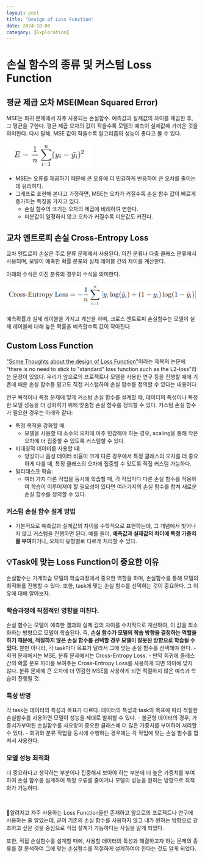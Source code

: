 ```yaml
---
layout: post
title: "Design of Loss Function"
date: 2024-10-08
category: [Exploration]
---
```


# 손실 함수의 종류 및 커스텀 Loss Function

## 평균 제곱 오차 MSE(Mean Squared Error)

MSE는 회귀 문제에서 자주 사용되는 손실함수. 예측값과 실제값의 차이를 제곱한 후, 그 평균을 구한다. 평균 제곱 오차의 값이 작을수록 모델의 예측이 실제값에 가까운 것을 의미한다. 다시 말해, MSE 값이 작을수록 알고리즘의 성능이 좋다고 볼 수 있다.

<img src='/assets/images/241008/MSE.png' alt='Equation of MSE'>

- MSE는 오류를 제곱하기 때문에 큰 오류에 더 민감하게 반응하여 큰 오차를 줄이는 데 유리하다.
- 그래프로 표현해 본다고 가정하면, MSE는 오차가 커질수록 손실 함수 값이 빠르게 증가하는 특징을 가지고 있다.
  - 손실 함수의 크기는 오차의 제곱에 비례하여 변한다.
  - 미분값이 일정하지 않고 오차가 커질수록 미분값도 커진다.

## 교차 엔트로피 손실 Cross-Entropy Loss

교차 엔트로피 손실은 주로 분류 문제에서 사용된다. 이진 분류나 다중 클래스 분류에서 사용되며, 모델이 예측한 확률 분포와 실제 레이블 간의 차이를 계산한다.

아래의 수식은 이진 분류의 경우의 수식을 의미한다.

<img src='/assets/images/241008/Cross-Entropy Loss.png' alt='Equation of Cross-Entropy Loss'>

예측확률과 실제 레이블을 가지고 계산을 하며, 크로스 엔트로피 손실함수는 모델이 실제 레이블에 대해 높은 확률을 예측할수록 값이 작아진다.

## Custom Loss Function

<a href='https://www.ine.pt/revstat/pdf/rs070102.pdf'>"Some Thoughts about the design of Loss Function"</a>이라는 제목의 논문에 "there is no need to stick to "standard" loss function such as the L2-loss"라는 문장이 있었다. 우리가 앞으로의 프로젝트나 모델을 사용한 연구 등을 진행할 때에 기존에 배운 손실 함수들 말고도 직접 커스텀하여 손실 함수를 정의할 수 있다는 내용이다.

연구 목적이나 특정 문제에 맞게 커스텀 손실 함수를 설계할 때, 데이터의 특성이나 특정한 모델 성능을 더 강화하기 위해 맞춤형 손실 함수를 정의할 수 있다. 커스텀 손실 함수가 필요한 경우는 아래와 같다:

- 특정 목적을 강화할 때:
  - 모델을 사용할 때 소수의 오차에 아주 민감해야 하는 경우, scaling을 통해 작은 오차에 더 집중할 수 있도록 커스텀할 수 있다.
- 비대칭적 데이터를 사용할 때:
  - 양성이나 음성 데이터 비율이 크게 다른 경우에서 특정 클래스의 오차를 더 중요하게 다룰 때, 특정 클래스의 오차에 집중할 수 있도록 직접 커스텀 가능하다.
- 멀티태스크 학습:
  - 여러 가지 다른 작업을 동시에 학습할 때, 각 작업마다 다른 손실 함수를 적용하여 학습이 이루어져야 할 필요성이 있다면 여러가지의 손실 함수를 합쳐 새로운 손실 함수를 정의할 수 있다.

### 커스텀 손실 함수 설계 방법

- 기본적으로 예측값과 실제값의 차이를 수학적으로 표현하는데, 그 개념에서 벗어나지 않고 커스텀을 진행하면 된다. 예를 들어, **예측값과 실제값의 차이에 특정 가중치를 부여**하거나, 오차의 유형별로 다르게 처리할 수 있다.

## 💡Task에 맞는 Loss Function이 중요한 이유

손실함수는 기계학습 모델의 학습과정에서 중요한 역할을 하며, 손실함수를 통해 모델의 최적화를 진행할 수 있다. 또한, task에 맞는 손실 함수를 선택하는 것이 중요하다. 그 이유에 대해 알아보자.

### 학습과정에 직접적인 영향을 미친다.

손실 함수는 모델이 예측한 결과와 실제 값의 차이를 수치적으로 계산하여, 이 값을 최소화하는 방향으로 모델이 학습된다. 즉, **손실 함수가 모델의 학습 방향을 결정하는 역할을 하기 때문에, 적절하지 않은 손실 함수를 선택할 경우 모델이 잘못된 방향으로 학습될 수 있다.** 뿐만 아니라, 각 task마다 목표가 달라서 그에 맞는 손실 함수를 선택해야 한다. - 회귀 문제에서는 MSE, 분류 문제에서는 Cross-Entropy Loss. - 만약 회귀에 클래스 간의 확률 분포 차이를 보여주는 Cross-Entropy Loss를 사용하게 되면 의미에 맞지 않다. 분류 문제에 큰 오차에 더 민감한 MSE를 사용하게 되면 적절하지 않은 예측과 학습이 진행될 것.

### 특성 반영

각 task는 데이터의 특성과 목표가 다르다. 데이터의 특성과 task의 목표에 따라 적절한 손실함수를 사용하면 모델이 성능을 제대로 발휘할 수 있다. - 불균형 데이터의 경우, 가중치가부여된 손실함수를 사요앟여 중요한 클래스에 더 많은 가중치를 부여하여 처리할 수 있다. - 회귀와 분류 작업을 동시에 수행하는 경우에는 각 작업에 맞는 손실 함수를 합쳐서 사용한다.

### 모델 성능 최적화

더 중요하다고 생각하는 부분이나 집중해서 보아야 하는 부분에 더 높은 가중치를 부여하여 손실 함수를 설계하여 특정 오류를 줄이거나 모델의 성능을 원하는 방향으로 최적화가 가능하다.

<br>

🎯알려지고 자주 사용하는 Loss Function들만 존재하고 앞으로의 프로젝트나 연구에 사용하는 줄 알았는데, 굳이 기존의 손실 함수를 사용하지 않고 내가 원하는 방향으로 강조하고 싶은 것을 중심으로 직접 설계가 가능하다는 사실을 알게 되었다.

또한, 직접 손실함수를 설계할 때에, 사용할 데이터의 특성과 해결하고자 하는 문제의 종류를 잘 분석하여 그에 맞는 손실함수를 적절하게 설계하여야 한다는 것도 알게 되었다.
